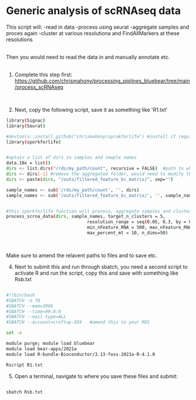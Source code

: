 # Generic analysis of scRNAseq data

This script will:
  -read in data
  -process using seurat
  -aggregate samples and proces again
  -cluster at various resolutiona and FindAllMarkers at these resolutions

<br>
Then you would need to read the data in and manually annotate etc.

<br>

<br>

1. Complete this step first: https://github.com/chrismahony/processing_piplines_bluebear/tree/main/process_scRNAseq
<br>

2. Next, copy the following script, save it as something like 'R1.txt'

```bash
library(Signac)
library(Seurat)

#devtools::install_github("chrismahony/sprokforlife") #install if required
library(sporkforlife)


#optain a list of dirs to samples and smaple names
data.10x = list()
dirs <- list.dirs("/rds/my_path/count", recursive = FALSE)  #path to where cellrnager fisished the count step
dirs <- dirs[-1] #remove the aggregated folder, would need to modify this step if you did not do it
dirs <- paste(dirs, "/outs/filtered_feature_bc_matrix/", sep="")

sample_names <- sub('/rds/my_path/count', '', dirs)
sample_names <- sub('/outs/filtered_feature_bc_matrix/', '', sample_names)


#this sporkforlife function will process, aggregate samples and cluster to the number of target_n_cluster using Seurat
process_scrna_data(dirs, sample_names, target_n_clusters = 5,
                               resolution_range = seq(0.05, 0.3, by = 0.5),
                               min_nFeature_RNA = 500, max_nFeature_RNA = 7000,
                               max_percent_mt = 10, n_dims=50)

```

<br>

Make sure to amend the relavent paths to files and to save etc.

4. Next to submit this and run through sbatch, you need a second script to activate R and run the script, copy this and save with something like Rsb.txt

```bash

#!/bin/bash
#SBATCH -n 70                            
#SBATCH --mem=399G                      
#SBATCH --time=99:0:0                    
#SBATCH --mail-type=ALL
#SBATCH --account=croftap-XXX   #amend this to your RDS

set -e

module purge; module load bluebear
module load bear-apps/2021a
module load R-bundle-Bioconductor/3.13-foss-2021a-R-4.1.0

Rscript R1.txt

```


5. Open a terminal, navigate to where you save these files and submit:

```bash

sbatch Rsb.txt

```
